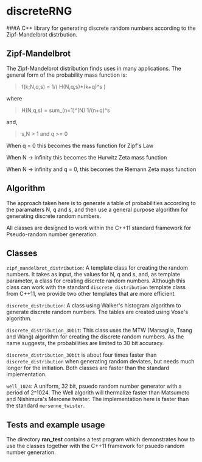 # discreteRNG

###A C++ library for generating discrete random numbers according to the Zipf-Mandelbrot distrbution.

## Zipf-Mandelbrot

The Zipf-Mandelbrot distribution finds uses in many applications. The general form of the probability mass function is:


> f(k;N,q,s) = 1/( H(N,q,s)*(k+q)^s )

where

> H(N,q,s) = sum_(n=1)^(N) 1/(n+q)^s

and, 

>  s,N > 1 and q >= 0


When q = 0 this becomes the mass function for Zipf's Law

When N -> infinity this becomes the Hurwitz Zeta mass function

When N -> infinity and q = 0, this becomes the Riemann Zeta mass function


## Algorithm

The approach taken here is to generate a table of probabilities according to the paramaters N, q and s, and then use a general purpose algorithm for generating discrete random numbers.

All classes  are designed to work within the C++11 standard framework for Pseudo-random number generation.

## Classes

`zipf_mandelbrot_distribution`: A template class for creating the random numbers. It takes as input, the values for N, q and s, and, as template parameter, a class for creating discrete random numbers. Although this class can work with the standard `discrete_distribution` template class from C++11, we provide two other templates that are more efficient.

`discrete_distribution`:  A class using Walker's histogram algorithm to generate discrete random numbers. The tables are created using Vose's algorithm.

`discrete_distribution_30bit`: This class uses the MTW (Marsaglia, Tsang and Wang) algorithm for creating the discrete random numbers. As the name suggests, the probabilities are limited to 30 bit accuracy.

`discrete_distribution_30bit` is about four times faster than `discrete_distribution` when generating random deviates, but needs much longer for the initiation. Both classes are faster than the standard implementation.

`well_1024`: A uniform, 32 bit, psuedo random number generator with a period of 2^1024. The Well algorith will thermalize faster than Matsumoto and Nishimura's Mercene twister. The implementation here is faster than the standard `mersenne_twister`.

## Tests and example usage

The directory **ran_test** contains a test program which demonstrates how to use the classes together with the C++11 framework for psuedo random number generation.

